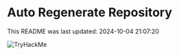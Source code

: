 # Auto Regenerate Repository

This README was last updated: 2024-10-04 21:07:20

 ![TryHackMe](https://tryhackme.com/badge/533634)
